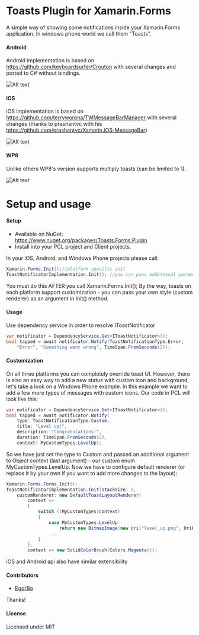Toasts Plugin for Xamarin.Forms
===================

A simple way of showing some notifications inside your Xamarin.Forms application. In windows phone world we call them "Toasts".

#### Android
Android implementation is based on https://github.com/keyboardsurfer/Crouton with several changes and ported to C# without bindings.

![Alt text](http://habrastorage.org/files/b72/3c4/362/b723c436271941309939da500f1e2abb.gif)

#### iOS
iOS implementation is based on https://github.com/terryworona/TWMessageBarManager with several changes (thanks to prashantvc with his https://github.com/prashantvc/Xamarin.iOS-MessageBar)

![Alt text](http://habrastorage.org/files/d1e/dd7/cbd/d1edd7cbdfe141cfb8f7be36f692b1a1.gif)

#### WP8
Unlike others WP8's version supports multiply toasts (can be limited to 1).

![Alt text](http://habrastorage.org/files/e96/4fd/8c5/e964fd8c5cb14ad08d4dab3cb6f36e73.gif)

Setup and usage
===================
#### Setup
* Available on NuGet: https://www.nuget.org/packages/Toasts.Forms.Plugin
* Install into your PCL project and Client projects.

In your iOS, Android, and Windows Phone projects please call:

```csharp
Xamarin.Forms.Init();//platform specific init
ToastNotificatorImplementation.Init(); //you can pass additional parameters here
```

You must do this AFTER you call Xamarin.Forms.Init();
By the way, toasts on each platform support customization - you can pass your own style (custom renderer) as an argument in Init() method.

#### Usage
Use dependency service in order to resolve IToastNotificator
```csharp
var notificator = DependencyService.Get<IToastNotificator>();
bool tapped = await notificator.Notify(ToastNotificationType.Error, 
	"Error", "Something went wrong", TimeSpan.FromSeconds(2));
```
#### Customization
On all three platforms you can completely override toast UI. However, there is also an easy way to add a new status with custom icon and background, let's take a look on a Windows Phone example. In this example we want to add a few more types of messages with custom icons. Our code in PCL will look like this:
```csharp
var notificator = DependencyService.Get<IToastNotificator>();
bool tapped = await notificator.Notify(
	type: ToastNotificationType.Custom, 
	title: "Level up!", 
	description: "Congratulations!", 
	duration: TimeSpan.FromSeconds(2), 
	context: MyCustomTypes.LevelUp);
```			
So we have just set the type to Custom and passed an additional argument to Object context (last argument) - our custom enum MyCustomTypes.LevelUp.
Now we have to configure default renderer (or replace it by your own if you want to add more changes to the layout):
```csharp
Xamarin.Forms.Forms.Init();
ToastNotificatorImplementation.Init(stackSize: 2, 
	customRenderer: new DefaultToastLayoutRenderer(
		context =>
		{
			switch ((MyCustomTypes)context)
			{
				case MyCustomTypes.LevelUp:
					return new BitmapImage(new Uri("level_up.png", UriKind.Relative));
				...
			}
		}, 
		context => new SolidColorBrush(Colors.Magenta)));
```
iOS and Android api also have similar extensibility

#### Contributors
* [EgorBo](https://github.com/EgorBo)

Thanks!

#### License
Licensed under MIT
